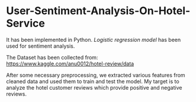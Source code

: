 # User-Sentiment-Analysis-On-Hotel-Service

It has been implemented in Python. *Logistic regression model* has been used for sentiment analysis.

The Dataset has been collected from: https://www.kaggle.com/anu0012/hotel-review/data

After some necessary preprocessing, we extracted various features from cleaned data and used them to train and test the model. My target is to analyze the hotel customer reviews which provide positive and negative reviews.

